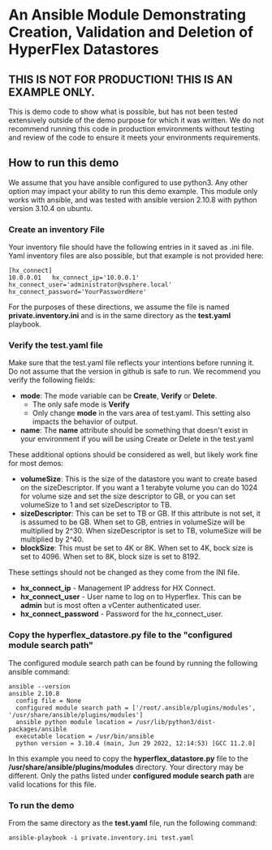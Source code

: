 # An Ansible Module Demonstrating Creation, Validation and Deletion of HyperFlex Datastores
## THIS IS NOT FOR PRODUCTION! THIS IS AN EXAMPLE ONLY. 

This is demo code to show what is possible, but has not been tested extensively outside of the demo purpose for which it was written. We do not recommend running this code in production environments without testing and review of the code to ensure it meets your environments requirements. 

## How to run this demo
We assume that you have ansible configured to use python3. Any other option may impact your ability to run this demo example. This module only works with ansible, and was tested with ansible version 2.10.8 with python version 3.10.4 on ubuntu.

### Create an inventory File

Your inventory file should have the following entries in it saved as .ini file. Yaml inventory files are also possible, but that example is not provided here:

```
[hx_connect]
10.0.0.01	hx_connect_ip='10.0.0.1' hx_connect_user='administrator@vsphere.local' hx_connect_password='YourPasswordHere'
```

For the purposes of these directions, we assume the file is named **private.inventory.ini** and is in the same directory as the **test.yaml** playbook.

### Verify the test.yaml file
Make sure that the test.yaml file reflects your intentions before running it. Do not assume that the version in github is safe to run. We recommend you verify the following fields:

- **mode**: The mode variable can be **Create**, **Verify** or **Delete**.
  - The only safe mode is **Verify**
  - Only change **mode** in the vars area of test.yaml. This setting also impacts the behavior of output. 
- **name**: The **name** attribute should be something that doesn't exist in your environment if you will be using Create or Delete in the test.yaml

These additional options should be considered as well, but likely work fine for most demos:

- **volumeSize**: This is the size of the datastore you want to create based on the sizeDescriptor. If you want a 1 terabyte volume you can do 1024 for volume size and set the size descriptor to GB, or you can set volumeSize to 1 and set sizeDescriptor to TB. 
- **sizeDescriptor**: This can be set to TB or GB. If this attribute is not set, it is assumed to be GB. When set to GB, entries in volumeSize will be multiplied by 2^30. When sizeDescriptor is set to TB, volumeSize will be multiplied by 2^40.
- **blockSize**: This must be set to 4K or 8K. When set to 4K, bock size is set to 4096. When set to 8K, block size is set to 8192.

These settings should not be changed as they come from the INI file.

- **hx_connect_ip** - Management IP address for HX Connect.
- **hx_connect_user** - User name to log on to Hyperflex. This can be **admin** but is most often a vCenter authenticated user.
- **hx_connect_password** - Password for the hx_connect_user. 

### Copy the hyperflex_datastore.py file to the "configured module search path"
The configured module search path can be found by running the following ansible command:

```
ansible --version
ansible 2.10.8
  config file = None
  configured module search path = ['/root/.ansible/plugins/modules', '/usr/share/ansible/plugins/modules']
  ansible python module location = /usr/lib/python3/dist-packages/ansible
  executable location = /usr/bin/ansible
  python version = 3.10.4 (main, Jun 29 2022, 12:14:53) [GCC 11.2.0]
```

In this example you need to copy the **hyperflex_datastore.py** file to the **/usr/share/ansible/plugins/modules** directory. Your directory may be different. Only the paths listed under **configured module search path** are valid locations for this file.

### To run the demo
From the same directory as the **test.yaml** file, run the following command:
```
ansible-playbook -i private.inventory.ini test.yaml
```

